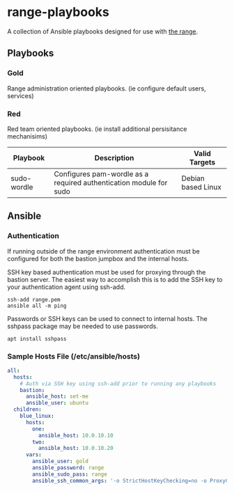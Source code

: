 # range-playbooks

A collection of Ansible playbooks designed for use with [the range](https://github.com/cofcsecurity/cyber-range).

## Playbooks

### Gold

Range administration oriented playbooks. (ie configure default users, services)

### Red

Red team oriented playbooks. (ie install additional persisitance mechanisims)

| Playbook | Description | Valid Targets |
| -------- | ----------- | ------------- |
| sudo-wordle | Configures pam-wordle as a required authentication module for sudo | Debian based Linux |

## Ansible

### Authentication

If running outside of the range environment authentication must be configured for both the bastion jumpbox and the internal hosts.

SSH key based authentication must be used for proxying through the bastion server. 
The easiest way to accomplish this is to add the SSH key to your authentication agent using ssh-add.

```
ssh-add range.pem
ansible all -m ping
```

Passwords or SSH keys can be used to connect to internal hosts. The sshpass package may be needed to use passwords.

```
apt install sshpass
```

### Sample Hosts File (/etc/ansible/hosts)

```yaml
all:
  hosts:
    # Auth via SSH key using ssh-add prior to running any playbooks
    bastion:
      ansible_host: set-me
      ansible_user: ubuntu
  children:
    blue_linux:
      hosts:
        one:
          ansible_host: 10.0.10.10
        two:
          ansible_host: 10.0.10.20
      vars:
        ansible_user: gold
        ansible_password: range
        ansible_sudo_pass: range
        ansible_ssh_common_args: '-o StrictHostKeyChecking=no -o ProxyCommand="ssh -W %h:%p -q ubuntu@set-me"'
```
